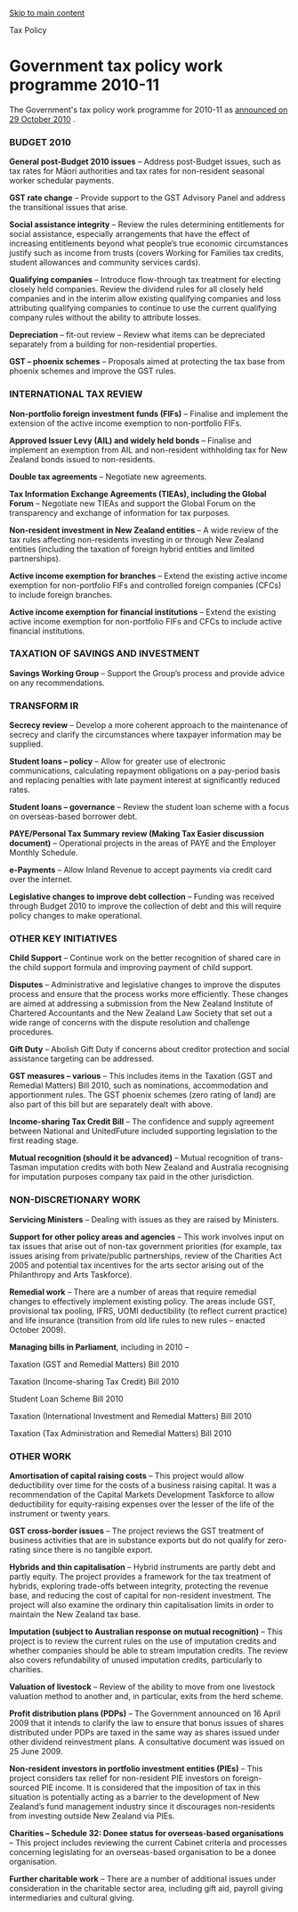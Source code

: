 [Skip to main content](#main-content-tp)

Tax Policy

Government tax policy work programme 2010-11
============================================

The Government's tax policy work programme for 2010-11 as [announced on 29 October 2010](/news/2010/2010-10-29-nzica-conference)
.

### BUDGET 2010

**General post-Budget 2010 issues** – Address post-Budget issues, such as tax rates for Māori authorities and tax rates for non-resident seasonal worker schedular payments.

**GST rate change** – Provide support to the GST Advisory Panel and address the transitional issues that arise.

**Social assistance integrity** – Review the rules determining entitlements for social assistance, especially arrangements that have the effect of increasing entitlements beyond what people’s true economic circumstances justify such as income from trusts (covers Working for Families tax credits, student allowances and community services cards).

**Qualifying companies** – Introduce flow-through tax treatment for electing closely held companies. Review the dividend rules for all closely held companies and in the interim allow existing qualifying companies and loss attributing qualifying companies to continue to use the current qualifying company rules without the ability to attribute losses.

**Depreciation** – fit-out review – Review what items can be depreciated separately from a building for non-residential properties.

**GST – phoenix schemes** – Proposals aimed at protecting the tax base from phoenix schemes and improve the GST rules.

### INTERNATIONAL TAX REVIEW

**Non-portfolio foreign investment funds (FIFs)** – Finalise and implement the extension of the active income exemption to non-portfolio FIFs.

**Approved Issuer Levy (AIL) and widely held bonds** – Finalise and implement an exemption from AIL and non-resident withholding tax for New Zealand bonds issued to non-residents.

**Double tax agreements** – Negotiate new agreements.

**Tax Information Exchange Agreements (TIEAs), including the Global Forum** – Negotiate new TIEAs and support the Global Forum on the transparency and exchange of information for tax purposes.

**Non-resident investment in New Zealand entities** – A wide review of the tax rules affecting non-residents investing in or through New Zealand entities (including the taxation of foreign hybrid entities and limited partnerships).

**Active income exemption for branches** – Extend the existing active income exemption for non-portfolio FIFs and controlled foreign companies (CFCs) to include foreign branches.

**Active income exemption for financial institutions** – Extend the existing active income exemption for non-portfolio FIFs and CFCs to include active financial institutions.

### TAXATION OF SAVINGS AND INVESTMENT

**Savings Working Group** – Support the Group’s process and provide advice on any recommendations.

### TRANSFORM IR

**Secrecy review** – Develop a more coherent approach to the maintenance of secrecy and clarify the circumstances where taxpayer information may be supplied.

**Student loans – policy** – Allow for greater use of electronic communications, calculating repayment obligations on a pay-period basis and replacing penalties with late payment interest at significantly reduced rates.

**Student loans – governance** – Review the student loan scheme with a focus on overseas-based borrower debt.

**PAYE/Personal Tax Summary review (Making Tax Easier discussion document)** – Operational projects in the areas of PAYE and the Employer Monthly Schedule.

**e-Payments** – Allow Inland Revenue to accept payments via credit card over the internet.

**Legislative changes to improve debt collection** – Funding was received through Budget 2010 to improve the collection of debt and this will require policy changes to make operational.

### OTHER KEY INITIATIVES

**Child Support** – Continue work on the better recognition of shared care in the child support formula and improving payment of child support.

**Disputes** – Administrative and legislative changes to improve the disputes process and ensure that the process works more efficiently. These changes are aimed at addressing a submission from the New Zealand Institute of Chartered Accountants and the New Zealand Law Society that set out a wide range of concerns with the dispute resolution and challenge procedures.

**Gift Duty** – Abolish Gift Duty if concerns about creditor protection and social assistance targeting can be addressed.

**GST measures – various** – This includes items in the Taxation (GST and Remedial Matters) Bill 2010, such as nominations, accommodation and apportionment rules. The GST phoenix schemes (zero rating of land) are also part of this bill but are separately dealt with above.

**Income-sharing Tax Credit Bill** – The confidence and supply agreement between National and UnitedFuture included supporting legislation to the first reading stage.

**Mutual recognition (should it be advanced)** – Mutual recognition of trans-Tasman imputation credits with both New Zealand and Australia recognising for imputation purposes company tax paid in the other jurisdiction.

### NON-DISCRETIONARY WORK

**Servicing Ministers** – Dealing with issues as they are raised by Ministers.

**Support for other policy areas and agencies** – This work involves input on tax issues that arise out of non-tax government priorities (for example, tax issues arising from private/public partnerships, review of the Charities Act 2005 and potential tax incentives for the arts sector arising out of the Philanthropy and Arts Taskforce).

**Remedial work** – There are a number of areas that require remedial changes to effectively implement existing policy. The areas include GST, provisional tax pooling, IFRS, UOMI deductibility (to reflect current practice) and life insurance (transition from old life rules to new rules – enacted October 2009).

**Managing bills in Parliament**, including in 2010 –

Taxation (GST and Remedial Matters) Bill 2010

Taxation (Income-sharing Tax Credit) Bill 2010

Student Loan Scheme Bill 2010

Taxation (International Investment and Remedial Matters) Bill 2010

Taxation (Tax Administration and Remedial Matters) Bill 2010

### OTHER WORK

**Amortisation of capital raising costs** – This project would allow deductibility over time for the costs of a business raising capital. It was a recommendation of the Capital Markets Development Taskforce to allow deductibility for equity-raising expenses over the lesser of the life of the instrument or twenty years.

**GST cross-border issues** – The project reviews the GST treatment of business activities that are in substance exports but do not qualify for zero-rating since there is no tangible export.

**Hybrids and thin capitalisation** – Hybrid instruments are partly debt and partly equity. The project provides a framework for the tax treatment of hybrids, exploring trade-offs between integrity, protecting the revenue base, and reducing the cost of capital for non-resident investment. The project will also examine the ordinary thin capitalisation limits in order to maintain the New Zealand tax base.

**Imputation (subject to Australian response on mutual recognition)** – This project is to review the current rules on the use of imputation credits and whether companies should be able to stream imputation credits. The review also covers refundability of unused imputation credits, particularly to charities.

**Valuation of livestock** – Review of the ability to move from one livestock valuation method to another and, in particular, exits from the herd scheme.

**Profit distribution plans (PDPs)** – The Government announced on 16 April 2009 that it intends to clarify the law to ensure that bonus issues of shares distributed under PDPs are taxed in the same way as shares issued under other dividend reinvestment plans. A consultative document was issued on 25 June 2009.

**Non-resident investors in portfolio investment entities (PIEs)** – This project considers tax relief for non-resident PIE investors on foreign-sourced PIE income. It is considered that the imposition of tax in this situation is potentially acting as a barrier to the development of New Zealand’s fund management industry since it discourages non-residents from investing outside New Zealand via PIEs.

**Charities – Schedule 32: Donee status for overseas-based organisations** – This project includes reviewing the current Cabinet criteria and processes concerning legislating for an overseas-based organisation to be a donee organisation.

**Further charitable work** – There are a number of additional issues under consideration in the charitable sector area, including gift aid, payroll giving intermediaries and cultural giving.